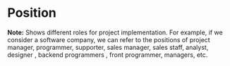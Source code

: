 # Position
**Note:**  Shows different roles for project implementation. For example, if we consider a software company, we can refer to the positions of project manager, programmer, supporter, sales manager, sales staff, analyst, designer , backend programmers , front programmer, managers, etc.
